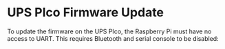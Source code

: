 # UPS PIco Firmware Update

To update the firmware on the UPS PIco, the Raspberry Pi must have no access to UART. This requires Bluetooth and serial console to be disabled:

